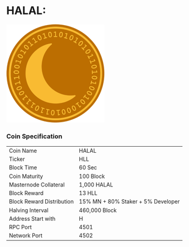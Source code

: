 HALAL:
=======================================

<a href='https://github.com/SECTAGE/HALAL/releases' target='_blank'>
<img src='https://raw.githubusercontent.com/SECTAGE/HALAL/master/share/pixmaps/bitcoin256.png'></img>
</a>

### Coin Specification


<table>
<tr><td>Coin Name</td><td>HALAL</td></tr>
<tr><td>Ticker</td><td>HLL</td></tr>
<tr><td>Block Time</td><td>60 Sec</td></tr>
<tr><td>Coin Maturity</td><td>100 Block</td></tr>
<tr><td>Masternode Collateral</td><td>1,000 HALAL</td></tr>
<tr><td>Block Reward</td><td>13 HLL</td></tr>
<tr><td>Block Reward Distribution</td><td>15% MN + 80% Staker + 5% Developer</td></tr>
<tr><td>Halving Interval</td><td>460,000 Block</td></tr>
<tr><td>Address Start with</td><td>H</td></tr>
<tr><td>RPC Port</td><td>4501</td></tr>
<tr><td>Network Port</td><td>4502</td></tr>
</table>
